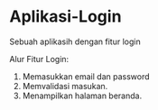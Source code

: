 # Aplikasi-Login
Sebuah aplikasih dengan fitur login

Alur Fitur Login:
1. Memasukkan email dan password
2. Memvalidasi masukan.
3. Menampilkan halaman beranda.
